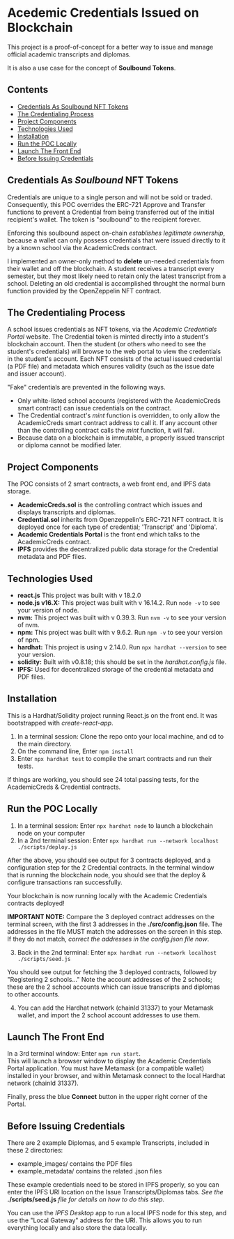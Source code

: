 # Acedemic Credentials Issued on Blockchain

This project is a proof-of-concept for a better way to issue and manage official academic transcripts and diplomas.

It is also a use case for the concept of **Soulbound Tokens**.

## Contents
- [Credentials As Soulbound NFT Tokens](#credentials-as-soulbound-nft-tokens)<br />
- [The Credentialing Process](#the-credentialing-process)<br />
- [Project Components](#project-components)<br />
- [Technologies Used](#technologies-used)<br />
- [Installation](#installation)<br />
- [Run the POC Locally](#run-the-poc-locally)<br />
- [Launch The Front End](#launch-the-front-end)<br />
- [Before Issuing Credentials](#before-issuing-credentials)<br />

## Credentials As *Soulbound* NFT Tokens
Credentials are unique to a single person and will not be sold or traded. Consequently, this POC overrides the ERC-721 Approve and Transfer functions to prevent a Credential from being transferred out of the initial recipient's wallet. The token is "soulbound" to the recipient forever.

Enforcing this soulbound aspect on-chain *establishes legitimate ownership*, because a wallet can only possess credentials that were issued directly to it by a known school via the AcademicCreds contract.

I implemented an owner-only method to **delete** un-needed credentials from their wallet and off the blockchain. A student receives a transcript every semester, but they most likely need to retain only the latest transcript from a school. Deleting an old credential is accomplished throught the normal burn function provided by the OpenZeppelin NFT contract.

## The Credentialing Process
A school issues credentials as NFT tokens, via the *Academic Credentials Portal* website.  The Credential token is minted directly into a student's blockchain account. Then the student (or others who need to see the student's credentials) will browse to the web portal to view the credentials in the student's account. Each NFT consists of the actual issued credential (a PDF file) and metadata which ensures validity (such as the issue date and issuer account).

"Fake" credentials are prevented in the following ways.
- Only white-listed school accounts (registered with the AcademicCreds smart contract) can issue credentials on the contract.
- The Credential contract's *mint* function is overridden, to only allow the AcademicCreds smart contract address to call it.  If any account other than the controlling contract calls the *mint* function, it will fail.
- Because data on a blockchain is immutable, a properly issued transcript or diploma cannot be modified later.

## Project Components
The POC consists of 2 smart contracts, a web front end, and IPFS data storage.
- **AcademicCreds.sol** is the controlling contract which issues and displays transcripts and diplomas.
- **Credential.sol** inherits from Openzeppelin's ERC-721 NFT contract. It is deployed once for each type of credential; 'Transcript' and 'Diploma'.
- **Academic Credentials Portal** is the front end which talks to the AcademicCreds contract.
- **IPFS** provides the decentralized public data storage for the Credential metadata and PDF files.

## Technologies Used
- **react.js**  This project was built with v 18.2.0
- **node.js v16.X:**  This project was built with v 16.14.2.  Run `node -v` to see your version of node.
- **nvm:**  This project was built with v 0.39.3.  Run `nvm -v` to see your version of nvm.
- **npm:**  This project was built with v 9.6.2.  Run `npm -v` to see your version of npm.
- **hardhat:**  This project is using v 2.14.0.  Run `npx hardhat --version` to see your version.
- **solidity:**  Built with v0.8.18; this should be set in the *hardhat.config.js* file.
- **IPFS:**  Used for decentralized storage of the credential metadata and PDF files.

## Installation
This is a Hardhat/Solidity project running React.js on the front end. It was bootstrapped with *create-react-app*.

1. In a terminal session:  Clone the repo onto your local machine, and cd to the main directory.
2. On the command line, Enter `npm install`
3. Enter `npx hardhat test` to compile the smart contracts and run their tests.

If things are working, you should see 24 total passing tests, for the AcademicCreds & Credential contracts.

## Run the POC Locally
1. In a terminal session:  Enter `npx hardhat node` to launch a blockchain node on your computer
2. In a 2nd terminal session:  Enter `npx hardhat run --network localhost ./scripts/deploy.js`

After the above, you should see output for 3 contracts deployed, and a configuration step for the 2 Credential contracts.  In the terminal window that is running the blockchain node, you should see that the deploy & configure transactions ran successfully.

Your blockchain is now running locally with the Academic Credentials contracts deployed!

**IMPORTANT NOTE:** Compare the 3 deployed contract addresses on the terminal screen, with the first 3 addresses in the **./src/config.json** file. The addresses in the file MUST match the addresses on the screen in this step. If they do not match, *correct the addresses in the config.json file now*.

3. Back in the 2nd terminal:  Enter `npx hardhat run --network localhost ./scripts/seed.js`

You should see output for fetching the 3 deployed contracts, followed by "Registering 2 schools..."
Note the account addresses of the 2 schools; these are the 2 school accounts which can issue transcripts and diplomas to other accounts.

4. You can add the Hardhat network (chainId 31337) to your Metamask wallet, and import the 2 school account addresses to use them.

## Launch The Front End
In a 3rd terminal window:  Enter `npm run start`.<br />
This will launch a browser window to display the Academic Credentials Portal application. You must have Metamask (or a compatible wallet) installed in your browser, and within Metamask connect to the local Hardhat network (chainId 31337).

Finally, press the blue **Connect** button in the upper right corner of the Portal.

## Before Issuing Credentials
There are 2 example Diplomas, and 5 example Transcripts, included in these 2 directories:
- example_images/  contains the PDF files
- example_metadata/ contains the related .json files

These example credentials need to be stored in IPFS properly, so you can enter the IPFS URI location on the Issue Transcripts/Diplomas tabs. *See the* **./scripts/seed.js** *file for details on how to do this step.*

You can use the *IPFS Desktop* app to run a local IPFS node for this step, and use the "Local Gateway" address for the URI. This allows you to run everything locally and also store the data locally.
